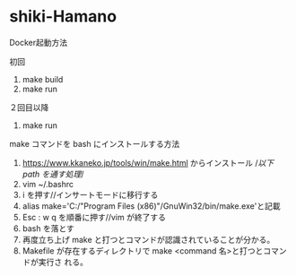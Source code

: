 # shiki-Hamano
 Docker起動方法

 初回
 1. make build
 2. make run

 ２回目以降
 1. make run


make コマンドを bash にインストールする方法
1. https://www.kkaneko.jp/tools/win/make.html からインストール
/*以下 path を通す処理*/
2. vim ~/.bashrc
3. i を押す//インサートモードに移行する
4. alias make='C:/"Program Files (x86)"/GnuWin32/bin/make.exe'と記載
5. Esc : w q を順番に押す//vim が終了する
6. bash を落とす
7. 再度立ち上げ make と打つとコマンドが認識されていることが分かる。
8. Makefile が存在するディレクトリで make <command 名>と打つとコマンドが実行さ
れる。